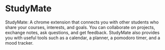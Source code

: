 # StudyMate
StudyMate: A chrome extension that connects you with other students who share your courses, interests, and goals. You can collaborate on projects, exchange notes, ask questions, and get feedback. StudyMate also provides you with useful tools such as a calendar, a planner, a pomodoro timer, and a mood tracker.
